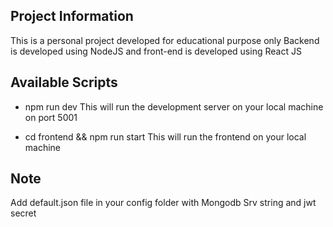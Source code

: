 ## Project Information
This is a personal project developed for educational purpose only
Backend is developed using NodeJS and front-end is developed using React JS

## Available Scripts

  * npm run dev 
    This will run the development server on your local machine on port 5001

  * cd frontend && npm run start
    This will run the frontend on your local machine
  
  ## Note
   Add default.json file in your config folder with Mongodb Srv string and jwt secret
  